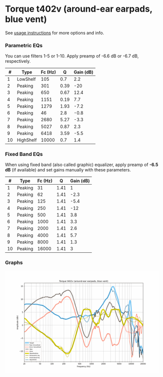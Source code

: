# Torque t402v (around-ear earpads, blue vent)
See [usage instructions](https://github.com/jaakkopasanen/AutoEq#usage) for more options and info.

### Parametric EQs
You can use filters 1-5 or 1-10. Apply preamp of -6.6 dB or -6.7 dB, respectively.

|   # | Type      |   Fc (Hz) |    Q |   Gain (dB) |
|-----|-----------|-----------|------|-------------|
|   1 | LowShelf  |       105 | 0.7  |         2.2 |
|   2 | Peaking   |       301 | 0.39 |       -20   |
|   3 | Peaking   |       650 | 0.67 |        12.4 |
|   4 | Peaking   |      1151 | 0.19 |         7.7 |
|   5 | Peaking   |      1279 | 1.93 |        -7.2 |
|   6 | Peaking   |        46 | 2.8  |        -0.8 |
|   7 | Peaking   |      2680 | 5.27 |        -3.3 |
|   8 | Peaking   |      5027 | 0.87 |         2.3 |
|   9 | Peaking   |      6418 | 3.59 |        -5.5 |
|  10 | HighShelf |     10000 | 0.7  |         1.4 |

### Fixed Band EQs
When using fixed band (also called graphic) equalizer, apply preamp of **-6.5 dB** (if available) and set gains manually with these parameters.

|   # | Type    |   Fc (Hz) |    Q |   Gain (dB) |
|-----|---------|-----------|------|-------------|
|   1 | Peaking |        31 | 1.41 |         1   |
|   2 | Peaking |        62 | 1.41 |        -2.3 |
|   3 | Peaking |       125 | 1.41 |        -5.4 |
|   4 | Peaking |       250 | 1.41 |       -12   |
|   5 | Peaking |       500 | 1.41 |         3.8 |
|   6 | Peaking |      1000 | 1.41 |         3.3 |
|   7 | Peaking |      2000 | 1.41 |         2.6 |
|   8 | Peaking |      4000 | 1.41 |         5.7 |
|   9 | Peaking |      8000 | 1.41 |         1.3 |
|  10 | Peaking |     16000 | 1.41 |         3   |

### Graphs
![](./Torque%20t402v%20(around-ear%20earpads,%20blue%20vent).png)
